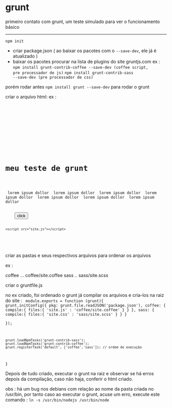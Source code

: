 # grunt
primeiro contato com grunt, um teste simulado para ver o funcionamento básico

---

<code>npm init</code>
- criar package.json ( ao baixar os pacotes com o <code>--save-dev</code>, ele já é atualizado )
- baixar os pacotes
procurar na lista de plugins do site gruntjs.com
ex : 
<code>npm install grunt-contrib-coffee --save-dev (coffee script, pre processador de js)</code>
<code>npm install grunt-contrib-sass --save-dev (pre processador de css)</code>

porém rodar antes <code>npm install grunt --save-dev</code> para rodar o grunt

criar o arquivo html:
ex :
<code>
	
<!DOCTYPE html>
<html lang="en">
<head>
	<meta charset="UTF-8">
	<title>titulo</title>
	<link rel="stylesheet" href="site.css">
</head>
<body>
	<h1>meu teste de grunt</h1>
	<p> lorem ipsum dollor  lorem ipsum dollor  lorem ipsum dollor  lorem ipsum dollor  lorem ipsum dollor  lorem ipsum dollor  lorem ipsum dollor </p>
	<button id="theButton">click</button>

	<script src="site.js"></script> 
</body>
</html>
</code>

criar as pastas e seus respectivos arquivos para ordenar os arquivos

ex :

coffee
... coffee/site.coffee
sass
.. sass/site.scss

criar o gruntfile.js

no ex criado, foi ordenado o grunt já compilar os arquivos e cria-los na raiz do site :
<code>
module.exports = function (grunt){
	grunt.initConfig({
		pkg: grunt.file.readJSON('package.json'),
		coffee: {
			compile:{
				files:{
					'site.js' : 'coffee/site.coffee'
				}
			}
		},
		sass: {
			compile:{
				files:{
					'site.css' : 'sass/site.scss'
				}
			}
		}		
	});

	grunt.loadNpmTasks('grunt-contrib-sass');
	grunt.loadNpmTasks('grunt-contrib-coffee');
	grunt.registerTask('default', ['coffee','sass']); // ordem de execução

}
</code>

Depois de tudo criado, executar o grunt na raiz e observar se há erros depois da compilação, caso não haja, conferir o html criado.

obs : há um bug nos debians com relação ao nome da pasta criada no /usr/bin, por tanto caso ao executar o grunt, acuse um erro, execute este comando : 
<code>ln -s /usr/bin/nodejs /usr/bin/node</code>









